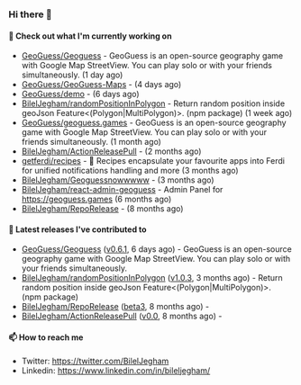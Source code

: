 ### Hi there 👋

#### 👷 Check out what I'm currently working on

- [GeoGuess/Geoguess](https://github.com/GeoGuess/Geoguess) - GeoGuess is an open-source geography game with Google Map StreetView. You can play solo or with your friends simultaneously. (1 day ago)
- [GeoGuess/GeoGuess-Maps](https://github.com/GeoGuess/GeoGuess-Maps) -  (4 days ago)
- [GeoGuess/demo](https://github.com/GeoGuess/demo) -  (6 days ago)
- [BilelJegham/randomPositionInPolygon](https://github.com/BilelJegham/randomPositionInPolygon) - Return random position inside geoJson Feature&lt;(Polygon|MultiPolygon)&gt;. (npm package)  (1 week ago)
- [GeoGuess/geoguess.games](https://github.com/GeoGuess/geoguess.games) - GeoGuess is an open-source geography game with Google Map StreetView. You can play solo or with your friends simultaneously. (1 month ago)
- [BilelJegham/ActionReleasePull](https://github.com/BilelJegham/ActionReleasePull) -  (2 months ago)
- [getferdi/recipes](https://github.com/getferdi/recipes) - 🍰 Recipes encapsulate your favourite apps into Ferdi for unified notifications handling and more (3 months ago)
- [BilelJegham/Geoguessnowwwww](https://github.com/BilelJegham/Geoguessnowwwww) -  (3 months ago)
- [BilelJegham/react-admin-geoguess](https://github.com/BilelJegham/react-admin-geoguess) - Admin Panel for https://geoguess.games (6 months ago)
- [BilelJegham/RepoRelease](https://github.com/BilelJegham/RepoRelease) -  (8 months ago)


#### 🔭 Latest releases I've contributed to

- [GeoGuess/Geoguess](https://github.com/GeoGuess/Geoguess) ([v0.6.1](https://github.com/GeoGuess/Geoguess/releases/tag/v0.6.1), 6 days ago) - GeoGuess is an open-source geography game with Google Map StreetView. You can play solo or with your friends simultaneously.
- [BilelJegham/randomPositionInPolygon](https://github.com/BilelJegham/randomPositionInPolygon) ([v1.0.3](https://github.com/BilelJegham/randomPositionInPolygon/releases/tag/v1.0.3), 3 months ago) - Return random position inside geoJson Feature&lt;(Polygon|MultiPolygon)&gt;. (npm package) 
- [BilelJegham/RepoRelease](https://github.com/BilelJegham/RepoRelease) ([beta3](https://github.com/BilelJegham/RepoRelease/releases/tag/beta3), 8 months ago) - 
- [BilelJegham/ActionReleasePull](https://github.com/BilelJegham/ActionReleasePull) ([v0.0](https://github.com/BilelJegham/ActionReleasePull/releases/tag/v0.0), 8 months ago) - 

#### 📫 How to reach me

- Twitter: https://twitter.com/BilelJegham
- Linkedin: https://www.linkedin.com/in/bileljegham/
